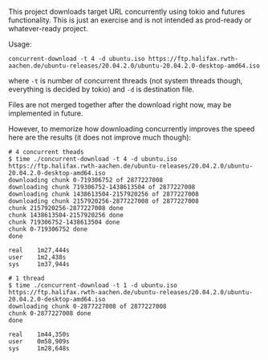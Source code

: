 This project downloads target URL concurrently using tokio and futures functionality.
This is just an exercise and is not intended as prod-ready or whatever-ready project.

Usage:

```shell
concurrent-download -t 4 -d ubuntu.iso https://ftp.halifax.rwth-aachen.de/ubuntu-releases/20.04.2.0/ubuntu-20.04.2.0-desktop-amd64.iso
```

where `-t` is number of concurrent threads (not system threads though, everything is decided by tokio) and `-d` is destination file. 

Files are not merged together after the download right now, may be implemented in future.

However, to memorize how downloading concurrently improves the speed here are the results (it does not improve much though):

```shell
# 4 concurrent theads
$ time ./concurrent-download -t 4 -d ubuntu.iso https://ftp.halifax.rwth-aachen.de/ubuntu-releases/20.04.2.0/ubuntu-20.04.2.0-desktop-amd64.iso
downloading chunk 0-719306752 of 2877227008
downloading chunk 719306752-1438613504 of 2877227008
downloading chunk 1438613504-2157920256 of 2877227008
downloading chunk 2157920256-2877227008 of 2877227008
chunk 2157920256-2877227008 done
chunk 1438613504-2157920256 done
chunk 719306752-1438613504 done
chunk 0-719306752 done
done

real    1m27,444s
user    1m2,438s
sys     1m37,944s

# 1 thread
$ time ./concurrent-download -t 1 -d ubuntu.iso https://ftp.halifax.rwth-aachen.de/ubuntu-releases/20.04.2.0/ubuntu-20.04.2.0-desktop-amd64.iso
downloading chunk 0-2877227008 of 2877227008
chunk 0-2877227008 done
done

real    1m44,350s
user    0m58,909s
sys     1m28,648s
```
